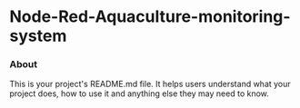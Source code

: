 Node-Red-Aquaculture-monitoring-system
======================================

### About

This is your project's README.md file. It helps users understand what your
project does, how to use it and anything else they may need to know.